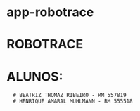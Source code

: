﻿# app-robotrace
# ROBOTRACE
# ALUNOS: 
      # BEATRIZ THOMAZ RIBEIRO - RM 557819
      # HENRIQUE AMARAL MUHLMANN - RM 555518 
